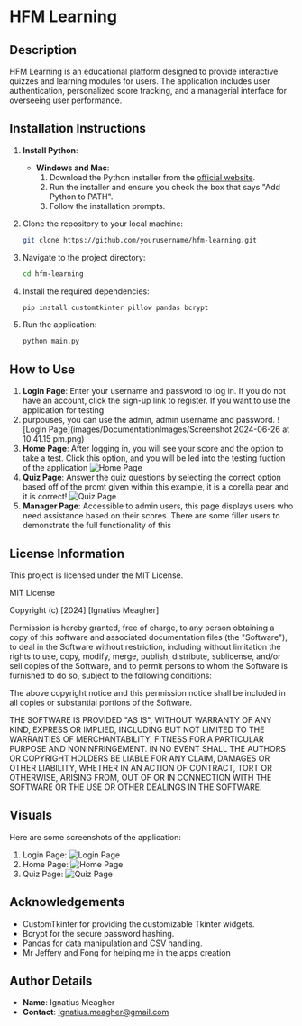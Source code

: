 # HFM Learning

## Description
HFM Learning is an educational platform designed to provide interactive quizzes and learning modules for users. The application includes user authentication, personalized score tracking, and a managerial interface for overseeing user performance.

## Installation Instructions
1. **Install Python**:
    - **Windows and Mac**:
      1. Download the Python installer from the [official website](https://www.python.org/downloads/).
      2. Run the installer and ensure you check the box that says "Add Python to PATH".
      3. Follow the installation prompts.
  
2. Clone the repository to your local machine:
    ```bash
    git clone https://github.com/yourusername/hfm-learning.git
    ```
3. Navigate to the project directory:
    ```bash
    cd hfm-learning
    ```
4. Install the required dependencies:
    ```bash
    pip install customtkinter pillow pandas bcrypt

    ```
5. Run the application:
    ```bash
    python main.py
    ```

## How to Use
1. **Login Page**: Enter your username and password to log in. If you do not have an account, click the sign-up link to register. If you want to use the application for testing
2. purpouses, you can use the admin, admin username and password. 
    ![Login Page](images/DocumentationImages/Screenshot 2024-06-26 at 10.41.15 pm.png)
3. **Home Page**: After logging in, you will see your score and the option to take a test. Click this option, and you will be led into the testing fuction of the application
    ![Home Page](./path/to/Screenshot%202024-06-26%20at%2010.43.47%20pm.png)
4. **Quiz Page**: Answer the quiz questions by selecting the correct option based off of the promt given within this example, it is a corella pear and it is correct!
    ![Quiz Page](./path/to/Screenshot%202024-06-26%20at%2010.46.06%20pm.png)
5. **Manager Page**: Accessible to admin users, this page displays users who need assistance based on their scores. There are some filler users to demonstrate the full functionality of this

## License Information
This project is licensed under the MIT License.

MIT License

Copyright (c) [2024] [Ignatius Meagher]

Permission is hereby granted, free of charge, to any person obtaining a copy
of this software and associated documentation files (the "Software"), to deal
in the Software without restriction, including without limitation the rights
to use, copy, modify, merge, publish, distribute, sublicense, and/or sell
copies of the Software, and to permit persons to whom the Software is
furnished to do so, subject to the following conditions:

The above copyright notice and this permission notice shall be included in all
copies or substantial portions of the Software.

THE SOFTWARE IS PROVIDED "AS IS", WITHOUT WARRANTY OF ANY KIND, EXPRESS OR
IMPLIED, INCLUDING BUT NOT LIMITED TO THE WARRANTIES OF MERCHANTABILITY,
FITNESS FOR A PARTICULAR PURPOSE AND NONINFRINGEMENT. IN NO EVENT SHALL THE
AUTHORS OR COPYRIGHT HOLDERS BE LIABLE FOR ANY CLAIM, DAMAGES OR OTHER
LIABILITY, WHETHER IN AN ACTION OF CONTRACT, TORT OR OTHERWISE, ARISING FROM,
OUT OF OR IN CONNECTION WITH THE SOFTWARE OR THE USE OR OTHER DEALINGS IN THE
SOFTWARE.


## Visuals
Here are some screenshots of the application:
1. Login Page:
    ![Login Page](./path/to/Screenshot%202024-06-26%20at%2010.41.15%20pm.png)
2. Home Page:
    ![Home Page](./path/to/Screenshot%202024-06-26%20at%2010.43.47%20pm.png)
3. Quiz Page:
    ![Quiz Page](./path/to/Screenshot%202024-06-26%20at%2010.46.06%20pm.png)

## Acknowledgements
- CustomTkinter for providing the customizable Tkinter widgets.
- Bcrypt for the secure password hashing.
- Pandas for data manipulation and CSV handling.
- Mr Jeffery and Fong for helping me in the apps creation

## Author Details
- **Name**: Ignatius Meagher
- **Contact**: Ignatius.meagher@gmail.com
